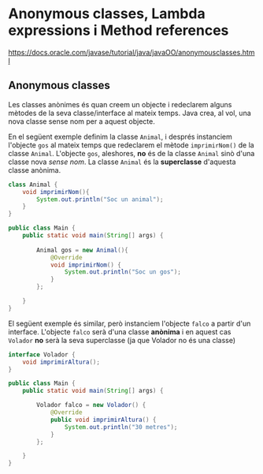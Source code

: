 # Anonymous classes, Lambda expressions i Method references

https://docs.oracle.com/javase/tutorial/java/javaOO/anonymousclasses.html

## Anonymous classes

Les classes anònimes és quan creem un objecte i redeclarem alguns mètodes de la seva classe/interface al mateix temps. Java crea, al vol, una nova classe sense nom per a aquest objecte.

En el següent exemple definim la classe `Animal`, i després instanciem l'objecte `gos` al mateix temps que redeclarem el mètode `imprimirNom()`  de la classe `Animal`. L'objecte `gos`, aleshores, __no__ és de la classe `Animal` sinò d'una classe nova _sense nom_. La classe `Animal` és la __superclasse__ d'aquesta classe anònima.

```java
class Animal {
    void imprimirNom(){
        System.out.println("Soc un animal");
    }
}

public class Main {
    public static void main(String[] args) {
        
        Animal gos = new Animal(){
            @Override
            void imprimirNom() {
                System.out.println("Soc un gos");
            }
        };

    }
}
```

El següent exemple és similar, però instanciem l'objecte `falco` a partir d'un interface. L'objecte `falco` serà d'una classe __anònima__ i en aquest cas `Volador` __no__ serà la seva superclasse (ja que Volador no és una classe)

```java
interface Volador {
    void imprimirAltura();
}

public class Main {
    public static void main(String[] args) {

        Volador falco = new Volador() {
            @Override
            public void imprimirAltura() {
                System.out.println("30 metres");
            }
        };

    }
}
```
